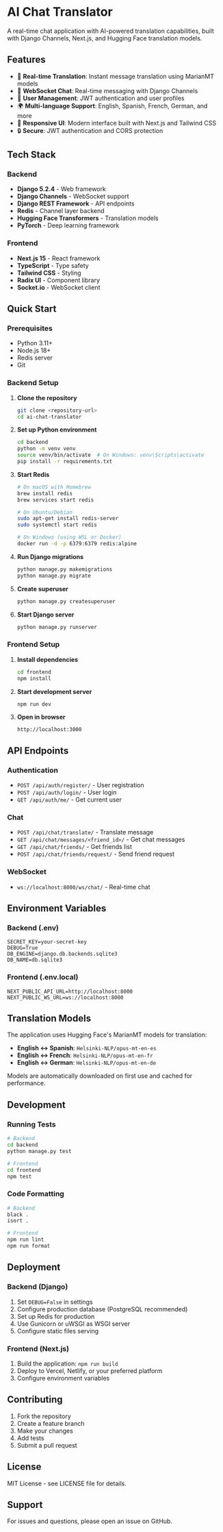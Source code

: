 # AI Chat Translator

A real-time chat application with AI-powered translation capabilities, built with Django Channels, Next.js, and Hugging Face translation models.

## Features

- 🔄 **Real-time Translation**: Instant message translation using MarianMT models
- 💬 **WebSocket Chat**: Real-time messaging with Django Channels
- 👥 **User Management**: JWT authentication and user profiles
- 🌍 **Multi-language Support**: English, Spanish, French, German, and more
- 📱 **Responsive UI**: Modern interface built with Next.js and Tailwind CSS
- 🔒 **Secure**: JWT authentication and CORS protection

## Tech Stack

### Backend
- **Django 5.2.4** - Web framework
- **Django Channels** - WebSocket support
- **Django REST Framework** - API endpoints
- **Redis** - Channel layer backend
- **Hugging Face Transformers** - Translation models
- **PyTorch** - Deep learning framework

### Frontend
- **Next.js 15** - React framework
- **TypeScript** - Type safety
- **Tailwind CSS** - Styling
- **Radix UI** - Component library
- **Socket.io** - WebSocket client

## Quick Start

### Prerequisites

- Python 3.11+
- Node.js 18+
- Redis server
- Git

### Backend Setup

1. **Clone the repository**
   ```bash
   git clone <repository-url>
   cd ai-chat-translator
   ```

2. **Set up Python environment**
   ```bash
   cd backend
   python -m venv venv
   source venv/bin/activate  # On Windows: venv\Scripts\activate
   pip install -r requirements.txt
   ```

3. **Start Redis**
   ```bash
   # On macOS with Homebrew
   brew install redis
   brew services start redis
   
   # On Ubuntu/Debian
   sudo apt-get install redis-server
   sudo systemctl start redis
   
   # On Windows (using WSL or Docker)
   docker run -d -p 6379:6379 redis:alpine
   ```

4. **Run Django migrations**
   ```bash
   python manage.py makemigrations
   python manage.py migrate
   ```

5. **Create superuser**
   ```bash
   python manage.py createsuperuser
   ```

6. **Start Django server**
   ```bash
   python manage.py runserver
   ```

### Frontend Setup

1. **Install dependencies**
   ```bash
   cd frontend
   npm install
   ```

2. **Start development server**
   ```bash
   npm run dev
   ```

3. **Open in browser**
   ```
   http://localhost:3000
   ```

## API Endpoints

### Authentication
- `POST /api/auth/register/` - User registration
- `POST /api/auth/login/` - User login
- `GET /api/auth/me/` - Get current user

### Chat
- `POST /api/chat/translate/` - Translate message
- `GET /api/chat/messages/<friend_id>/` - Get chat messages
- `GET /api/chat/friends/` - Get friends list
- `POST /api/chat/friends/request/` - Send friend request

### WebSocket
- `ws://localhost:8000/ws/chat/` - Real-time chat

## Environment Variables

### Backend (.env)
```env
SECRET_KEY=your-secret-key
DEBUG=True
DB_ENGINE=django.db.backends.sqlite3
DB_NAME=db.sqlite3
```

### Frontend (.env.local)
```env
NEXT_PUBLIC_API_URL=http://localhost:8000
NEXT_PUBLIC_WS_URL=ws://localhost:8000
```

## Translation Models

The application uses Hugging Face's MarianMT models for translation:

- **English ↔ Spanish**: `Helsinki-NLP/opus-mt-en-es`
- **English ↔ French**: `Helsinki-NLP/opus-mt-en-fr`
- **English ↔ German**: `Helsinki-NLP/opus-mt-en-de`

Models are automatically downloaded on first use and cached for performance.

## Development

### Running Tests
```bash
# Backend
cd backend
python manage.py test

# Frontend
cd frontend
npm test
```

### Code Formatting
```bash
# Backend
black .
isort .

# Frontend
npm run lint
npm run format
```

## Deployment

### Backend (Django)
1. Set `DEBUG=False` in settings
2. Configure production database (PostgreSQL recommended)
3. Set up Redis for production
4. Use Gunicorn or uWSGI as WSGI server
5. Configure static files serving

### Frontend (Next.js)
1. Build the application: `npm run build`
2. Deploy to Vercel, Netlify, or your preferred platform
3. Configure environment variables

## Contributing

1. Fork the repository
2. Create a feature branch
3. Make your changes
4. Add tests
5. Submit a pull request

## License

MIT License - see LICENSE file for details.

## Support

For issues and questions, please open an issue on GitHub. 